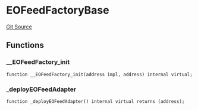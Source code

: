 # EOFeedFactoryBase

[Git Source](https://github.com/Eoracle/target-contracts/blob/de89fc9e9bc7c046937883aa064d90812f1542cc/src/adapters/factories/EOFeedFactoryBase.sol)

## Functions

### \_\_EOFeedFactory_init

```solidity
function __EOFeedFactory_init(address impl, address) internal virtual;
```

### \_deployEOFeedAdapter

```solidity
function _deployEOFeedAdapter() internal virtual returns (address);
```
